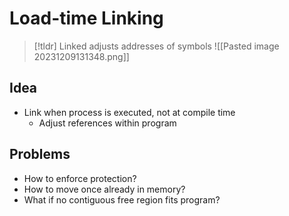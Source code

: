 # Load-time Linking
> [!tldr] Linked adjusts addresses of symbols
> ![[Pasted image 20231209131348.png]]

## Idea
* Link when process is executed, not at compile time
	* Adjust references within program

## Problems
* How to enforce protection?
* How to move once already in memory?
* What if no contiguous free region fits program?